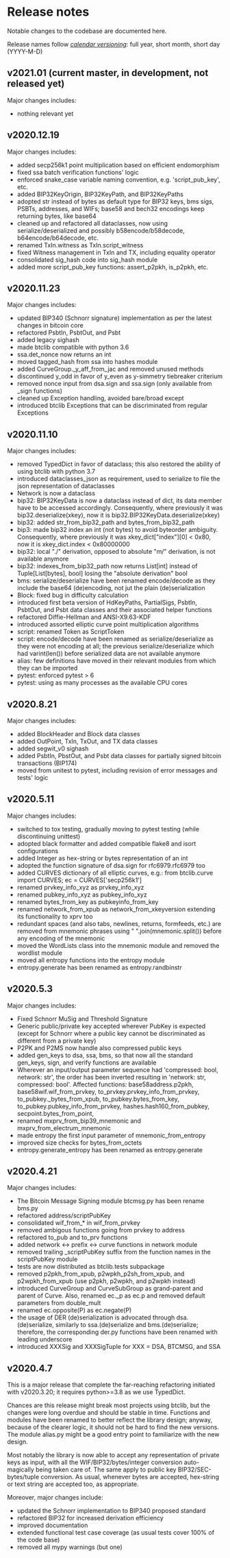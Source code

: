 # Release notes

Notable changes to the codebase are documented here.

Release names follow [*calendar versioning*](https://calver.org/):
full year, short month, short day (YYYY-M-D)

## v2021.01 (current master, in development, not released yet)

Major changes includes:

- nothing relevant yet

## v2020.12.19

Major changes includes:

- added secp256k1 point multiplication based on efficient endomorphism
- fixed ssa batch verification functions' logic
- enforced snake_case variable naming convention,
  e.g. 'script_pub_key', etc.
- added BIP32KeyOrigin, BIP32KeyPath, and BIP32KeyPaths
- adopted str instead of bytes as default type
  for BIP32 keys, bms sigs, PSBTs, addresses, and WIFs;
  base58 and bech32 encodings keep returning bytes, like base64
- cleaned up and refactored all dataclasses,
  now using serialize/deserialized and
  possibly b58encode/b58decode, b64encode/b64decode, etc.
- renamed TxIn.witness as TxIn.script_witness
- fixed Witness management in TxIn and TX, including equality operator
- consolidated sig_hash code into sig_hash module
- added more script_pub_key functions: assert_p2pkh, is_p2pkh, etc.

## v2020.11.23

Major changes includes:

- updated BIP340 (Schnorr signature) implementation
  as per the latest changes in bitcoin core
- refactored PsbtIn, PsbtOut, and Psbt
- added legacy sighash
- made btclib compatible with python 3.6
- ssa.det_nonce now returns an int
- moved tagged_hash from ssa into hashes module
- added CurveGroup._y_aff_from_jac and removed unused methods
- discontinued y_odd in favor of y_even as y-simmetry tiebreaker criterium
- removed nonce input from dsa.sign and ssa.sign (only available from _sign functions)
- cleaned up Exception handling, avoided bare/broad except
- introduced btclib Exceptions that can be discriminated from regular Exceptions

## v2020.11.10

Major changes includes:

- removed TypedDict in favor of dataclass;
  this also restored the ability of using btclib with python 3.7
- introduced dataclasses_json as requirement, used to
  serialize to file the json representation of dataclasses
- Network is now a dataclass
- bip32: BIP32KeyData is now a dataclass instead of dict, its data member
  have to be accessed accordingly. Consequently, where previously it was
  bip32.deserialize(xkey), now it is bip32.BIP32KeyData.deserialize(xkey)
- bip32: added str_from_bip32_path and bytes_from_bip32_path
- bip3: made bip32 index an int (not bytes) to avoid byteorder ambiguity.
  Consequently, where previously it was xkey_dict["index"][0] < 0x80,
  now it is xkey_dict.index < 0x80000000
- bip32: local "./" derivation, opposed to absolute "m/" derivation,
  is not available anymore
- bip32: indexes_from_bip32_path now returns List[int] instead of
  Tuple[List[bytes], bool] losing the "absolute derivation" bool
- bms: serialize/deserialize have been renamed encode/decode as they
  include the base64 (de)encoding, not jut the plain (de)serialization
- Block: fixed bug in difficulty calculation
- introduced first beta version of HdKeyPaths, PartialSigs, PsbtIn,
  PsbtOut, and Psbt data classes and their associated helper functions
- refactored Diffie-Hellman and ANSI-X9.63-KDF
- introduced assorted elliptic curve point multiplication
  algorithms
- script: renamed Token as ScriptToken
- script: encode/decode have been renamed as serialize/deserialize
  as they were not encoding at all; the previous serialize/deserialize
  which had varint(len()) before serialized data are not available anymore
- alias: few definitions have moved in their relevant modules from which
  they can be imported
- pytest: enforced pytest > 6
- pytest: using as many processes as the available CPU cores

## v2020.8.21

Major changes includes:

- added BlockHeader and Block data classes
- added OutPoint, TxIn, TxOut, and TX data classes
- added segwit_v0 sighash
- added PsbtIn, PbstOut, and Psbt data classes for
  partially signed bitcoin transactions (BIP174)
- moved from unitest to pytest, including revision
  of error messages and tests' logic

## v2020.5.11

Major changes includes:

- switched to tox testing, gradually moving to pytest testing
  (while discontinuing unittest)
- adopted black formatter and added compatible flake8 and isort
  configurations
- added Integer as hex-string or bytes representation of an int
- adopted the function signature of dsa.sign for rfc6979.rfc6979 too
- added CURVES dictionary of all elliptic curves, e.g.:
  from btclib.curve import CURVES; ec = CURVES['secp256k1']
- renamed prvkey_info_xyz as prvkey_info_xyz
- renamed pubkey_info_xyz as pubkey_info_xyz
- renamed bytes_from_key as pubkeyinfo_from_key
- renamed network_from_xpub as network_from_xkeyversion
  extending its functionality to xprv too
- redundant spaces (and also tabs, newlines, returns, formfeeds, etc.)
  are removed from mnemonic phrases using " ".join(mnemonic.split())
  before any encoding of the mnemonic
- moved the WordLists class into the mnemonic module and
  removed the wordlist module
- moved all entropy functions into the entropy module
- entropy.generate has been renamed as entropy.randbinstr

## v2020.5.3

Major changes includes:

- Fixed Schnorr MuSig and Threshold Signature
- Generic public/private key accepted wherever PubKey is expected
  (except for Schnorr where a public key cannot be discriminated as
  different from a private key)
- P2PK and P2MS now handle also compressed public keys
- added gen_keys to dsa, ssa, bms, so that now all the standard
  gen_keys, sign, and verify functions are available
- Wherever an input/output parameter sequence had
  'compressed: bool, network: str', the order has been
  inverted resulting in 'network: str, compressed: bool'.
  Affected functions: base58address.p2pkh, base58wif.wif_from_prvkey,
  to_prvkey.prvkey_info_from_prvkey, to_pubkey._bytes_from_xpub,
  to_pubkey.bytes_from_key, to_pubkey.pubkey_info_from_prvkey,
  hashes.hash160_from_pubkey, secpoint.bytes_from_point,
- renamed mxprv_from_bip39_mnemonic and mxprv_from_electrum_mnemonic
- made entropy the first input parameter of mnemonic_from_entropy
- improved size checks for bytes_from_octets
- entropy.generate_entropy has been renamed as entropy.generate

## v2020.4.21

Major changes includes:

- The Bitcoin Message Signing module btcmsg.py has been rename bms.py
- refactored address/scriptPubKey
- consolidated wif_from_* in wif_from_prvkey
- removed ambigous functions going from prvkey to address
- refactored to_pub and to_prv functions
- added network <-> prefix <-> curve functions in network module
- removed trailing _scriptPubKey suffix from the function names
  in the scriptPubKey module
- tests are now distributed as btclib.tests subpackage
- removed p2pkh_from_xpub, p2wpkh_p2sh_from_xpub, and p2wpkh_from_xpub
  (use p2pkh, p2wpkh, and p2wpkh instead)
- introduced CurveGroup and CurveSubGroup as grand-parent and parent
  of Curve. Also, renamed ec._p as ec.p and removed default parameters
  from double_mult
- renamed ec.opposite(P) as ec.negate(P)
- the usage of DER (de)serialization is advocated through
  dsa.(de)serialize, similarly to ssa.(de)serialize
  and bms.(de)serialize; therefore, the corresponding
  der.py functions have been renamed with leading underscore
- introduced XXXSig and XXXSigTuple for XXX = DSA, BTCMSG, and SSA

## v2020.4.7

This is a major release that complete the far-reaching refactoring
initiated with v2020.3.20; it requires python>=3.8 as we use TypedDict.

Chances are this release might break most projects using btclib,
but the changes were long overdue and should be stable in time.
Functions and modules have been renamed to better reflect
the library design; anyway, because of the clearer logic,
it should not be hard to find the new versions.
The module alias.py might be a good entry point
to familiarize with the new design.

Most notably the library is now able to accept
any representation of private keys as input,
with all the WIF/BIP32/bytes/integer conversion
auto-magically being taken care of.
The same apply to public key BIP32/SEC-bytes/tuple conversion.
As usual, whenever bytes are accepted, hex-string or
text string are accepted too, as appropriate.

Moreover, major changes include:

- updated the Schnorr implementation to BIP340 proposed standard
- refactored BIP32 for increased derivation efficiency
- improved documentation
- extended functional test case coverage (as usual tests cover 100% of
  the code base)
- removed all mypy warnings (but one)
